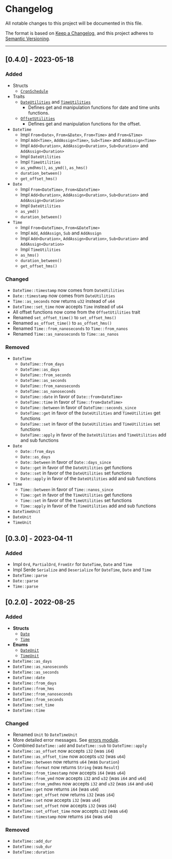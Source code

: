 # Changelog
All notable changes to this project will be documented in this file.

The format is based on [Keep a Changelog](https://keepachangelog.com/en/1.0.0/),
and this project adheres to [Semantic Versioning](https://semver.org/spec/v2.0.0.html).

---

## [0.4.0] - 2023-05-18
### Added
- Structs
  - [`CronSchedule`](https://docs.rs/astrolabe/0.4.0/astrolabe/struct.CronSchedule.html)
- Traits
  - [`DateUtilities`](https://docs.rs/astrolabe/0.4.0/astrolabe/trait.DateUtilities.html) and [`TimeUtilities`](https://docs.rs/astrolabe/0.4.0/astrolabe/trait.TimeUtilities.html)
    - Defines get and manipulation functions for date and time units functions.
  - [`OffsetUtilities`](https://docs.rs/astrolabe/0.4.0/astrolabe/trait.OffsetUtilities.html)
    - Defines get and manipulation functions for the offset.
- `DateTime`
  - Impl `From<Date>`, `From<&Date>`, `From<Time>` and `From<&Time>`
  - Impl `Add<Time>`, `AddAssign<Time>`, `Sub<Time>` and `AddAssign<Time>`
  - Impl `Add<Duration>`, `AddAssign<Duration>`, `Sub<Duration>` and `AddAssign<Duration>`
  - Impl `DateUtilities`
  - Impl `TimeUtilities`
  - `as_ymdhms()`, `as_ymd()`, `as_hms()`
  - `duration_between()`
  - `get_offset_hms()`
- `Date`
  - Impl `From<DateTime>`, `From<&DateTime>`
  - Impl `Add<Duration>`, `AddAssign<Duration>`, `Sub<Duration>` and `AddAssign<Duration>`
  - Impl `DateUtilities`
  - `as_ymd()`
  - `duration_between()`
- `Time`
  - Impl `From<DateTime>`, `From<&DateTime>`
  - Impl `Add`, `AddAssign`, `Sub` and `AddAssign`
  - Impl `Add<Duration>`, `AddAssign<Duration>`, `Sub<Duration>` and `AddAssign<Duration>`
  - Impl `TimeUtilities`
  - `as_hms()`
  - `duration_between()`
  - `get_offset_hms()`

### Changed
- `DateTime::timestamp` now comes from `DateUtilities`
- `Date::timestamp` now comes from `DateUtilities`
- `Time::as_seconds` now returns `u32` instead of `u64`
- `DateTime::set_time` now accepts `Time` instead of `u64`
- All offset functions now come from the `OffsetUtilities` trait
- Renamed `set_offset_time()` to `set_offset_hms()`
- Renamed `as_offset_time()` to `as_offset_hms()`
- Renamed `Time::from_nanoseconds` to `Time::from_nanos`
- Renamed `Time::as_nanoseconds` to `Time::as_nanos`

### Removed
- `DateTime`
  - `DateTime::from_days`
  - `DateTime::as_days`
  - `DateTime::from_seconds`
  - `DateTime::as_seconds`
  - `DateTime::from_nanoseconds`
  - `DateTime::as_nanoseconds`
  - `DateTime::date` in favor of `Date::from<DateTime>`
  - `DateTime::time` in favor of `Time::from<DateTime>`
  - `DateTime::between` in favor of `DateTime::seconds_since`
  - `DateTime::get` in favor of the `DateUtilities` and `TimeUtilities` get functions
  - `DateTime::set` in favor of the `DateUtilities` and `TimeUtilities` set functions
  - `DateTime::apply` in favor of the `DateUtilities` and `TimeUtilities` add and sub functions
- `Date`
  - `Date::from_days`
  - `Date::as_days`
  - `Date::between` in favor of `Date::days_since`
  - `Date::get` in favor of the `DateUtilities` get functions
  - `Date::set` in favor of the `DateUtilities` set functions
  - `Date::apply` in favor of the `DateUtilities` add and sub functions
- `Time`
  - `Time::between` in favor of `Time::nanos_since`
  - `Time::get` in favor of the `TimeUtilities` get functions
  - `Time::set` in favor of the `TimeUtilities` set functions
  - `Time::apply` in favor of the `TimeUtilities` add and sub functions
- `DateTimeUnit`
- `DateUnit`
- `TimeUnit`

## [0.3.0] - 2023-04-11
### Added
- Impl `Ord`, `PartialOrd`, `FromStr` for `DateTime`, `Date` and `Time`
- Impl Serde `Serialize` and `Deserialize` for `DateTime`, `Date` and `Time`
- `DateTime::parse`
- `Date::parse`
- `Time::parse`

## [0.2.0] - 2022-08-25
### Added
- **Structs**
  - [`Date`](https://docs.rs/astrolabe/0.2.0/astrolabe/struct.Date.html)
  - [`Time`](https://docs.rs/astrolabe/0.2.0/astrolabe/struct.Time.html)
- **Enums**
  - [`DateUnit`](https://docs.rs/astrolabe/0.2.0/astrolabe/enum.DateUnit.html)
  - [`TimeUnit`](https://docs.rs/astrolabe/0.2.0/astrolabe/enum.TimeUnit.html)
- `DateTime::as_days`
- `DateTime::as_nanoseconds`
- `DateTime::as_seconds`
- `DateTime::date`
- `DateTime::from_days`
- `DateTime::from_hms`
- `DateTime::from_nanoseconds`
- `DateTime::from_seconds`
- `DateTime::set_time`
- `DateTime::time`

### Changed
- Renamed `Unit` to `DateTimeUnit`
- More detailed error messages. See [errors module](https://docs.rs/astrolabe/0.2.0/astrolabe/errors/index.html).
- Combined `DateTime::add` and `DateTime::sub` to `DateTime::apply`
- `DateTime::as_offset` now accepts `i32` (was `i64`)
- `DateTime::as_offset_time` now accepts `u32` (was `u64`)
- `DateTime::between` now returns `u64` (was `Duration`)
- `DateTime::format` now returns `String` (was `Result`)
- `DateTime::from_timestamp` now accepts `i64` (was `u64`)
- `DateTime::from_ymd` now accepts `i32` and `u32` (was `i64` and `u64`)
- `DateTime::from_ymdhms` now accepts `i32` and `u32` (was `i64` and `u64`)
- `DateTime::get` now returns `i64` (was `u64`)
- `DateTime::get_offset` now returns `i32` (was `i64`)
- `DateTime::set` now accepts `i32` (was `u64`)
- `DateTime::set_offset` now accepts `i32` (was `i64`)
- `DateTime::set_offset_time` now accepts `u32` (was `u64`)
- `DateTime::timestamp` now returns `i64` (was `u64`)

### Removed
- `DateTime::add_dur`
- `DateTime::sub_dur`
- `DateTime::duration`
